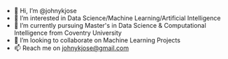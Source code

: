 - 👋 Hi, I’m @johnykjose
- 👀 I’m interested in Data Science/Machine Learning/Artificial Intelligence
- 🌱 I’m currently pursuing Master's in Data Science & Computational Intelligence from Coventry University
- 💞️ I’m looking to collaborate on Machine Learning Projects
- 📫 Reach me on johnykjose@gmail.com

<!---
johnykjose/johnykjose is a ✨ special ✨ repository because its `README.md` (this file) appears on your GitHub profile.
You can click the Preview link to take a look at your changes.
--->

